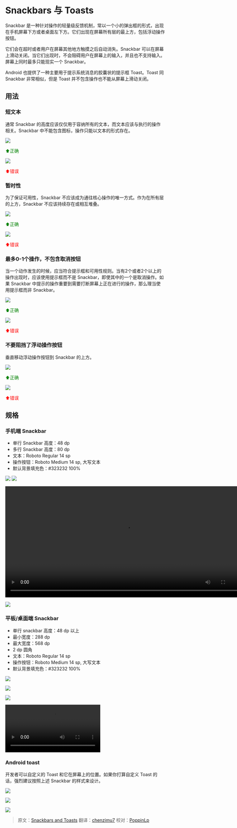 # Snackbars 与 Toasts

Snackbar 是一种针对操作的轻量级反馈机制，常以一个小的弹出框的形式，出现在手机屏幕下方或者桌面左下方。它们出现在屏幕所有层的最上方，包括浮动操作按钮。

它们会在超时或者用户在屏幕其他地方触摸之后自动消失。Snackbar 可以在屏幕上滑动关闭。当它们出现时，不会阻碍用户在屏幕上的输入，并且也不支持输入。屏幕上同时最多只能现实一个 Snackbar。

Android 也提供了一种主要用于提示系统消息的胶囊状的提示框 Toast。Toast 同 Snackbar 非常相似，但是 Toast 并不包含操作也不能从屏幕上滑动关闭。

## 用法

### 短文本

通常 Snackbar 的高度应该仅仅用于容纳所有的文本，而文本应该与执行的操作相关。Snackbar 中不能包含图标，操作只能以文本的形式存在。

![](../images/components-toasts-usage-spec_toast_do_20_large_mdpi.png)  

<p> <font color="green">⬆️正确</font></p>

![](../images/components-toasts-usage-spec_toast_dont_20_large_mdpi.png)  

<p> <font color="red">⬆️错误</font></p>

### 暂时性

为了保证可用性，Snackbar 不应该成为通往核心操作的唯一方式。作为在所有层的上方，Snackbar 不应该持续存在或相互堆叠。

![](../images/components-toasts-usage-spec_toast_do_22_large_mdpi.png)  

<p> <font color="green">⬆️正确</font></p>

![](../images/components-toasts-usage-spec_toast_dont_22_large_mdpi.png)  

<p> <font color="red">⬆️错误</font></p>

### 最多0-1个操作，不包含取消按钮

当一个动作发生的时候，应当符合提示框和可用性规则。当有2个或者2个以上的操作出现时，应该使用提示框而不是 Snackbar，即使其中的一个是取消操作。如果 Snackbar 中提示的操作重要到需要打断屏幕上正在进行的操作，那么理当使用提示框而非 Snackbar。

![](../images/components-toasts-usage-spec_toast_do_24_large_mdpi.png)  

<p> <font color="green">⬆️正确</font></p>

![](../images/components-toasts-usage-spec_toast_dont_24_large_mdpi.png)  

<p> <font color="red">⬆️错误</font></p>

### 不要阻挡了浮动操作按钮

垂直移动浮动操作按钮到 Snackbar 的上方。

![](../images/components-toasts-usage-spec_toast_do_26_large_mdpi.png)  

<p> <font color="green">⬆️正确</font></p>

![](../images/components-toasts-usage-spec_toast_dont_26_large_mdpi.png)  

<p> <font color="red">⬆️错误</font></p>

## 规格

### 手机端 Snackbar

- 单行 Snackbar 高度：48 dp
- 多行 Snackbar 高度：80 dp
- 文本：Roboto Regular 14 sp
- 操作按钮：Roboto Medium 14 sp, 大写文本
- 默认背景填充色：#323232 100%

![](../images/components-toasts-specs-spec_toast_03_1_large_mdpi.png)
![](../images/components-toasts-specs-spec_toast_03_2_large_mdpi.png)

<video crossorigin="anonymous" loop controls width="760" height="350">
<source src="http://materialdesign.qiniudn.com/videos/components-snackbars-and-toasts-specs-snackbar.single.line-dismissal_large_xhdpi.webm" type="video/webm">
</video>

![](../images/components-toasts-3-spec_toast_06_large_mdpi.png)

### 平板/桌面端 Snackbar

- 单行 snackbar 高度：48 dp 以上
- 最小宽度：288 dp
- 最大宽度：568 dp
- 2 dp 圆角
- 文本：Roboto Regular 14 sp
- 操作按钮：Roboto Medium 14 sp, 大写文本
- 默认背景填充色：#323232 100%

![](../images/components-toasts-specs-snackbar_toast_08_large_mdpi.png)

![](../images/components-toasts-specs-snackbar_toast_10_large_mdpi.png)

![](../images/components-toasts-specs-spec_toast_12_large_mdpi.png)

<video crossorigin="anonymous" loop controls>
<source src="http://materialdesign.qiniudn.com/videos/components-snackbars-and-toasts-specs-snackbar.tablet-time.out_large_xhdpi.webm" type="video/webm">
</video>

### Android toast

开发者可以自定义的 Toast 和它在屏幕上的位置。如果你打算自定义 Toast 的话，强烈建议按照上述 Snackbar 的样式来设计。

![](../images/components-toasts--specs-snackbar_toast_14_large_mdpi.png)

![](../images/components-toasts-specs-snackbar_toast_16_large_mdpi.png)

![](../images/components-toasts-specs-spec_toast_18_large_mdpi.png)

> 原文：[Snackbars and Toasts](http://www.google.com/design/spec/components/snackbars-and-toasts.html)  翻译：[chenzimu7](https://github.com/chenzimu7)  校对：[PoppinLp](https://github.com/poppinlp)
